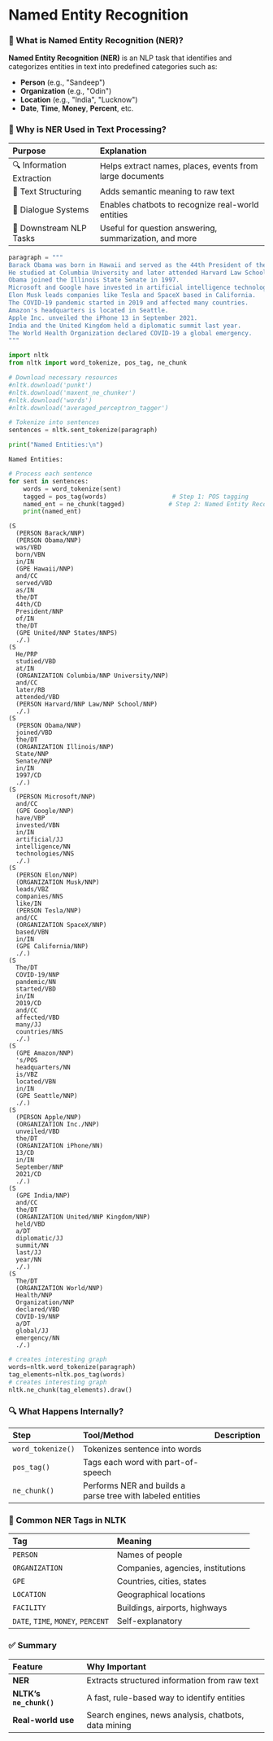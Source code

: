 # Named Entity Recognition

### 🧠 What is Named Entity Recognition (NER)?
**Named Entity Recognition (NER)** is an NLP task that identifies and categorizes entities in text into predefined categories such as:
* **Person** (e.g., "Sandeep")
* **Organization** (e.g., "Odin")
* **Location** (e.g., "India", "Lucknow")
* **Date**, **Time**, **Money**, **Percent**, etc.

### 🎯 Why is NER Used in Text Processing?
| Purpose                   | Explanation                                              |
|:------------------------- |:-------------------------------------------------------- |
| 🔍 Information Extraction | Helps extract names, places, events from large documents |
| 📂 Text Structuring       | Adds semantic meaning to raw text                        |
| 🤖 Dialogue Systems       | Enables chatbots to recognize real-world entities        |
| 🧠 Downstream NLP Tasks   | Useful for question answering, summarization, and more   |



```python
paragraph = """
Barack Obama was born in Hawaii and served as the 44th President of the United States.
He studied at Columbia University and later attended Harvard Law School.
Obama joined the Illinois State Senate in 1997.
Microsoft and Google have invested in artificial intelligence technologies.
Elon Musk leads companies like Tesla and SpaceX based in California.
The COVID-19 pandemic started in 2019 and affected many countries.
Amazon's headquarters is located in Seattle.
Apple Inc. unveiled the iPhone 13 in September 2021.
India and the United Kingdom held a diplomatic summit last year.
The World Health Organization declared COVID-19 a global emergency.
"""

```


```python
import nltk
from nltk import word_tokenize, pos_tag, ne_chunk
```


```python
# Download necessary resources
#nltk.download('punkt')
#nltk.download('maxent_ne_chunker')
#nltk.download('words')
#nltk.download('averaged_perceptron_tagger')
```


```python
# Tokenize into sentences
sentences = nltk.sent_tokenize(paragraph)

print("Named Entities:\n")
```

    Named Entities:
    
    


```python
# Process each sentence
for sent in sentences:
    words = word_tokenize(sent)
    tagged = pos_tag(words)                  # Step 1: POS tagging
    named_ent = ne_chunk(tagged)            # Step 2: Named Entity Recognition
    print(named_ent)
```

    (S
      (PERSON Barack/NNP)
      (PERSON Obama/NNP)
      was/VBD
      born/VBN
      in/IN
      (GPE Hawaii/NNP)
      and/CC
      served/VBD
      as/IN
      the/DT
      44th/CD
      President/NNP
      of/IN
      the/DT
      (GPE United/NNP States/NNPS)
      ./.)
    (S
      He/PRP
      studied/VBD
      at/IN
      (ORGANIZATION Columbia/NNP University/NNP)
      and/CC
      later/RB
      attended/VBD
      (PERSON Harvard/NNP Law/NNP School/NNP)
      ./.)
    (S
      (PERSON Obama/NNP)
      joined/VBD
      the/DT
      (ORGANIZATION Illinois/NNP)
      State/NNP
      Senate/NNP
      in/IN
      1997/CD
      ./.)
    (S
      (PERSON Microsoft/NNP)
      and/CC
      (GPE Google/NNP)
      have/VBP
      invested/VBN
      in/IN
      artificial/JJ
      intelligence/NN
      technologies/NNS
      ./.)
    (S
      (PERSON Elon/NNP)
      (ORGANIZATION Musk/NNP)
      leads/VBZ
      companies/NNS
      like/IN
      (PERSON Tesla/NNP)
      and/CC
      (ORGANIZATION SpaceX/NNP)
      based/VBN
      in/IN
      (GPE California/NNP)
      ./.)
    (S
      The/DT
      COVID-19/NNP
      pandemic/NN
      started/VBD
      in/IN
      2019/CD
      and/CC
      affected/VBD
      many/JJ
      countries/NNS
      ./.)
    (S
      (GPE Amazon/NNP)
      's/POS
      headquarters/NN
      is/VBZ
      located/VBN
      in/IN
      (GPE Seattle/NNP)
      ./.)
    (S
      (PERSON Apple/NNP)
      (ORGANIZATION Inc./NNP)
      unveiled/VBD
      the/DT
      (ORGANIZATION iPhone/NN)
      13/CD
      in/IN
      September/NNP
      2021/CD
      ./.)
    (S
      (GPE India/NNP)
      and/CC
      the/DT
      (ORGANIZATION United/NNP Kingdom/NNP)
      held/VBD
      a/DT
      diplomatic/JJ
      summit/NN
      last/JJ
      year/NN
      ./.)
    (S
      The/DT
      (ORGANIZATION World/NNP)
      Health/NNP
      Organization/NNP
      declared/VBD
      COVID-19/NNP
      a/DT
      global/JJ
      emergency/NN
      ./.)
    


```python
# creates interesting graph
words=nltk.word_tokenize(paragraph)
tag_elements=nltk.pos_tag(words)
# creates interesting graph
nltk.ne_chunk(tag_elements).draw()
```

### 🔍 What Happens Internally?
| Step              | Tool/Method                                                | Description |
|:----------------- |:---------------------------------------------------------- |:----------- |
| `word_tokenize()` | Tokenizes sentence into words                              |             |
| `pos_tag()`       | Tags each word with part-of-speech                         |             |
| `ne_chunk()`      | Performs NER and builds a parse tree with labeled entities |             |


### 🧠 Common NER Tags in NLTK
| Tag                                | Meaning                           |
|:---------------------------------- |:--------------------------------- |
| `PERSON`                           | Names of people                   |
| `ORGANIZATION`                     | Companies, agencies, institutions |
| `GPE`                              | Countries, cities, states         |
| `LOCATION`                         | Geographical locations            |
| `FACILITY`                         | Buildings, airports, highways     |
| `DATE`, `TIME`, `MONEY`, `PERCENT` | Self-explanatory                  |

### ✅ Summary
| Feature                 | Why Important                                        |
|:----------------------- |:---------------------------------------------------- |
| **NER**                 | Extracts structured information from raw text        |
| **NLTK’s `ne_chunk()`** | A fast, rule-based way to identify entities          |
| **Real-world use**      | Search engines, news analysis, chatbots, data mining |

